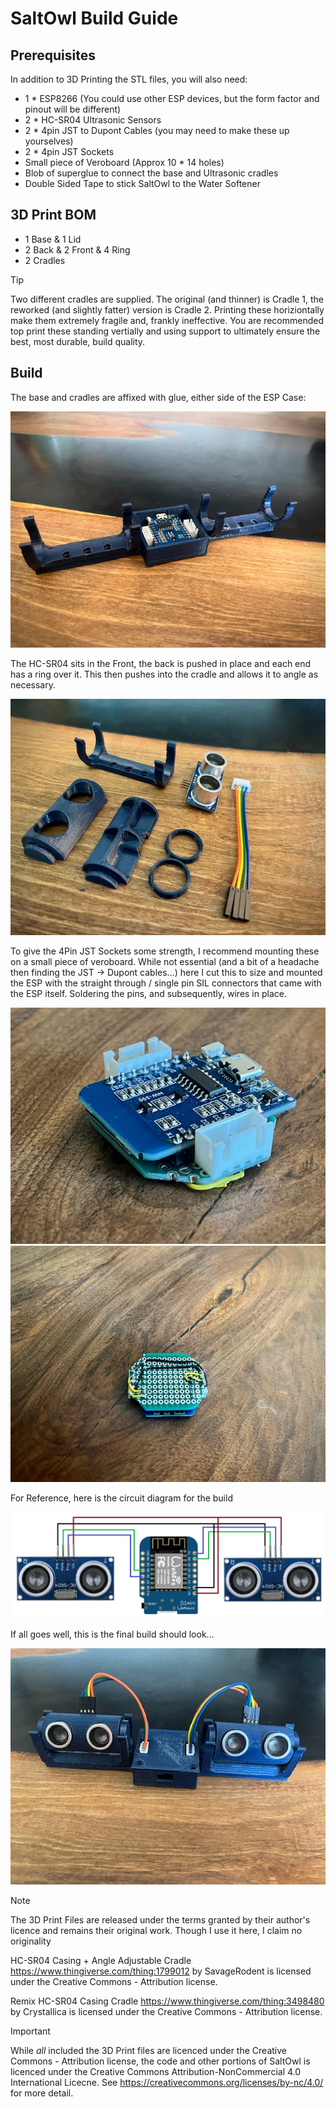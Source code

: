 # SaltOwl Build Guide

## Prerequisites

In addition to 3D Printing the STL files, you will also need:

 * 1 * ESP8266 (You could use other ESP devices, but the form factor and pinout will be different)
 * 2 * HC-SR04 Ultrasonic Sensors
 * 2 * 4pin JST to Dupont Cables (you may need to make these up yourselves)
 * 2 * 4pin JST Sockets
 * Small piece of Veroboard (Approx 10 * 14 holes)
 * Blob of superglue to connect the base and Ultrasonic cradles
 * Double Sided Tape to stick SaltOwl to the Water Softener
 
 ## 3D Print BOM
 * 1 Base & 1 Lid
 * 2 Back & 2 Front & 4 Ring
 * 2 Cradles

 > [!TIP] 
 Two different cradles are supplied.  The original (and thinner) is Cradle 1, the reworked (and slightly fatter) version is Cradle 2.    Printing these horiziontally make them extremely fragile and, frankly ineffective.   You are recommended top print these standing vertially and using support to ultimately ensure the best, most durable, build quality.
 



## Build
The base and cradles are affixed with glue, either side of the ESP Case:

![Base & Lid](../images/Base-Cradles.png "Base & Cradles")


The HC-SR04 sits in the Front, the back is pushed in place and each end has a ring over it.  This then pushes into the cradle and allows it to angle as necessary.

![HS-SR04 Ultrasonic Sensor](../images/Sensor.jpg "HS-SR04 Ultrasonic Sensor")


To give the 4Pin JST Sockets some strength, I recommend mounting these on a small piece of veroboard.   While not essential (and a bit of a headache then finding the JST -> Dupont cables...) here I cut this to size and mounted the ESP with the straight through / single pin SIL connectors that came with the ESP itself.   Soldering the pins, and subsequently, wires in place.   

![ESP Bottom](../images/ESP-Top.png "ESP Top")  
![ESP Bottom](../images/ESP-Bottom.png "ESP Bottom")


For Reference, here is the circuit diagram for the build

![Circuit Diagram](../images/Circuit-Diagram.png "Circuit Diagram")


If all goes well, this is the final build should look...

![Final Build](../images/Final-Build.png "Final Build")


> [!NOTE] 
The 3D Print Files are released under the terms granted by their author's licence and remains their original work.   Though I use it here, I claim no originality

HC-SR04 Casing + Angle Adjustable Cradle
https://www.thingiverse.com/thing:1799012
by SavageRodent is licensed under the Creative Commons - Attribution license.

Remix HC-SR04 Casing Cradle
https://www.thingiverse.com/thing:3498480
by Crystallica is licensed under the Creative Commons - Attribution license.

> [!IMPORTANT]
While *all* included the 3D Print files are licenced under the Creative Commons - Attribution license, the code and other portions of SaltOwl is licenced under the Creative Commons Attribution-NonCommercial 4.0 International Licecne.   See https://creativecommons.org/licenses/by-nc/4.0/ for more detail.